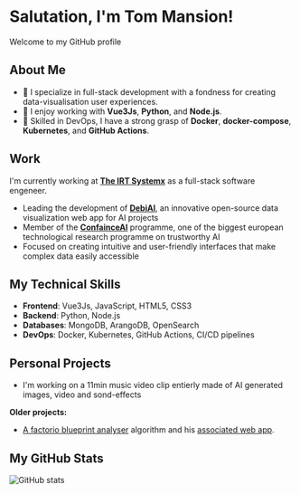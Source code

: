 # Salutation, I'm Tom Mansion!
Welcome to my GitHub profile

## About Me
- 🌟 I specialize in full-stack development with a fondness for creating data-visualisation user experiences.
- 🔧 I enjoy working with **Vue3Js**, **Python**, and **Node.js**.
- 🚀 Skilled in DevOps, I have a strong grasp of **Docker**, **docker-compose**, **Kubernetes**, and **GitHub Actions**.

## Work
I'm currently working at **[The IRT Systemx](https://www.irt-systemx.fr/en)** as a full-stack software engeneer.

- Leading the development of **[DebiAI](https://debiai.irt-systemx.fr/)**, an innovative open-source data visualization web app for AI projects
- Member of the **[ConfainceAI](https://www.confiance.ai/en/)** programme, one of the biggest european technological research programme on trustworthy AI
- Focused on creating intuitive and user-friendly interfaces that make complex data easily accessible

## My Technical Skills
- **Frontend**: Vue3Js, JavaScript, HTML5, CSS3
- **Backend**: Python, Node.js
- **Databases**: MongoDB, ArangoDB, OpenSearch
- **DevOps**: Docker, Kubernetes, GitHub Actions, CI/CD pipelines

## Personal Projects
- I'm working on a 11min music video clip entierly made of AI generated images, video and sond-effects 

**Older projects:**
- [A factorio blueprint analyser](https://github.com/Tomansion/factorio_blueprint_analyser) algorithm and his [associated web app](https://github.com/Tomansion/factorio_blueprint_analyser_app).

## My GitHub Stats
![GitHub stats](https://github-readme-stats.vercel.app/api?username=tomansion&show_icons=true)
